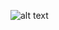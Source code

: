 ![alt text](https://buffer.com/cdn-cgi/image/w=1000,fit=contain,q=90,f=auto/library/content/images/size/w600/2023/10/free-images.jpg)
